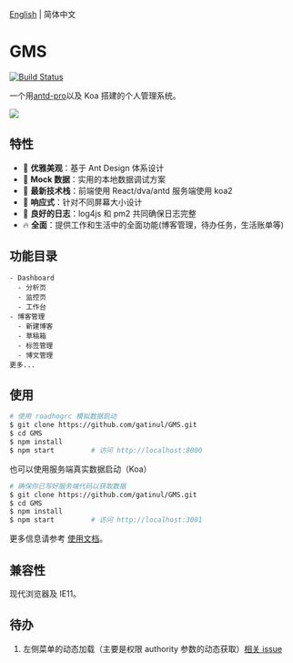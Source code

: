 [English](./README.md) | 简体中文

# GMS

[![Build Status](https://www.travis-ci.org/gatinul/GMS.svg?branch=master)](https://travis-ci.org/gatinul/GMS)

一个用[antd-pro](http://pro.ant.design)以及 Koa 搭建的个人管理系统。

![](https://gatinul.org/public/img/gms1.png)

## 特性

* :gem: **优雅美观**：基于 Ant Design 体系设计
* :1234: **Mock 数据**：实用的本地数据调试方案
* :rocket: **最新技术栈**：前端使用 React/dva/antd 服务端使用 koa2
* :iphone: **响应式**：针对不同屏幕大小设计
* :bookmark: **良好的日志**：log4js 和 pm2 共同确保日志完整
* :fire: **全面**：提供工作和生活中的全面功能(博客管理，待办任务，生活账单等)

## 功能目录

```
- Dashboard
  - 分析页
  - 监控页
  - 工作台
- 博客管理
  - 新建博客
  - 草稿箱
  - 标签管理
  - 博文管理
更多...
```

## 使用

```bash
# 使用 roadhogrc 模拟数据启动
$ git clone https://github.com/gatinul/GMS.git
$ cd GMS
$ npm install
$ npm start         # 访问 http://localhost:8000
```

也可以使用服务端真实数据启动（Koa）

```bash
# 确保你已写好服务端代码以获取数据
$ git clone https://github.com/gatinul/GMS.git
$ cd GMS
$ npm install
$ npm start         # 访问 http://localhost:3001
```

更多信息请参考 [使用文档](http://pro.ant.design/docs/getting-started)。

## 兼容性

现代浏览器及 IE11。

## 待办

1. 左侧菜单的动态加载（主要是权限 authority 参数的动态获取）[相关 issue](https://github.com/ant-design/ant-design-pro/issues/751)
